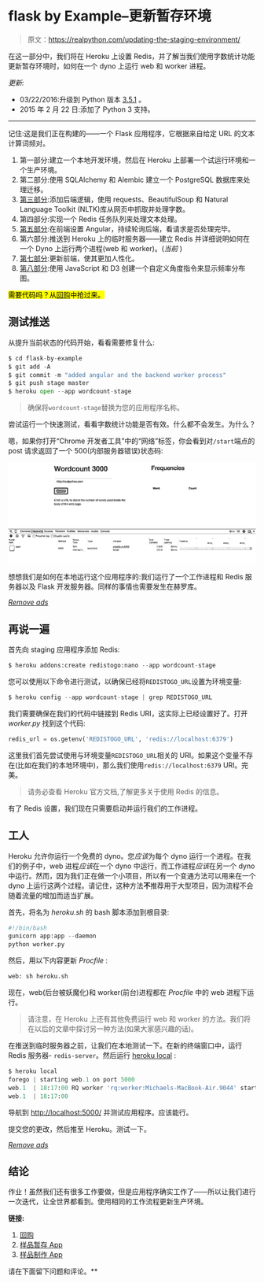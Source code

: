 # flask by Example–更新暂存环境

> 原文：<https://realpython.com/updating-the-staging-environment/>

在这一部分中，我们将在 Heroku 上设置 Redis，并了解当我们使用字数统计功能更新暂存环境时，如何在一个 dyno 上运行 web 和 worker 进程。

*更新:*

*   03/22/2016:升级到 Python 版本 [3.5.1](https://www.python.org/downloads/release/python-351/) 。
*   2015 年 2 月 22 日:添加了 Python 3 支持。

* * *

记住:这是我们正在构建的——一个 Flask 应用程序，它根据来自给定 URL 的文本计算词频对。

1.  第一部分:建立一个本地开发环境，然后在 Heroku 上部署一个试运行环境和一个生产环境。
2.  第二部分:使用 SQLAlchemy 和 Alembic 建立一个 PostgreSQL 数据库来处理迁移。
3.  [第三部分](/flask-by-example-part-3-text-processing-with-requests-beautifulsoup-nltk/):添加后端逻辑，使用 requests、BeautifulSoup 和 Natural Language Toolkit (NLTK)库从网页中抓取并处理字数。
4.  第四部分:实现一个 Redis 任务队列来处理文本处理。
5.  [第五部分](/flask-by-example-integrating-flask-and-angularjs/):在前端设置 Angular，持续轮询后端，看请求是否处理完毕。
6.  第六部分:推送到 Heroku 上的临时服务器——建立 Redis 并详细说明如何在一个 Dyno 上运行两个进程(web 和 worker)。(*当前* )
7.  [第七部分](/flask-by-example-updating-the-ui/):更新前端，使其更加人性化。
8.  [第八部分](/flask-by-example-custom-angular-directive-with-d3/):使用 JavaScript 和 D3 创建一个自定义角度指令来显示频率分布图。

<mark>需要代码吗？从[回购](https://github.com/realpython/flask-by-example/releases)中抢过来。</mark>

## 测试推送

从提升当前状态的代码开始，看看需要修复什么:

```py
$ cd flask-by-example
$ git add -A
$ git commit -m "added angular and the backend worker process"
$ git push stage master
$ heroku open --app wordcount-stage
```

> 确保将`wordcount-stage`替换为您的应用程序名称。

尝试运行一个快速测试，看看字数统计功能是否有效。什么都不会发生。为什么？

嗯，如果你打开“Chrome 开发者工具”中的“网络”标签，你会看到对`/start`端点的 post 请求返回了一个 500(内部服务器错误)状态码:

[![Flask app Heroku 500 error screenshot](img/19d24df49cdb8371dd6358f50e4c5f9a.png)](https://files.realpython.com/media/heroku_https.672b5e3a9aea.png)

想想我们是如何在本地运行这个应用程序的:我们运行了一个工作进程和 Redis 服务器以及 Flask 开发服务器。同样的事情也需要发生在赫罗库。

[*Remove ads*](/account/join/)

## 再说一遍

首先向 staging 应用程序添加 Redis:

```py
$ heroku addons:create redistogo:nano --app wordcount-stage
```

您可以使用以下命令进行测试，以确保已经将`REDISTOGO_URL`设置为环境变量:

```py
$ heroku config --app wordcount-stage | grep REDISTOGO_URL
```

我们需要确保在我们的代码中链接到 Redis URI，这实际上已经设置好了。打开 *worker.py* 找到这个代码:

```py
redis_url = os.getenv('REDISTOGO_URL', 'redis://localhost:6379')
```

这里我们首先尝试使用与环境变量`REDISTOGO_URL`相关的 URI。如果这个变量不存在(比如在我们的本地环境中)，那么我们使用`redis://localhost:6379` URI。完美。

> 请务必查看 Heroku 官方文档,了解更多关于使用 Redis 的信息。

有了 Redis 设置，我们现在只需要启动并运行我们的工作进程。

## 工人

Heroku 允许你运行一个免费的 dyno。您*应该*为每个 dyno 运行一个进程。在我们的例子中，web 进程*应该*在一个 dyno 中运行，而工作进程*应该*在另一个 dyno 中运行。然而，因为我们正在做一个小项目，所以有一个变通方法可以用来在一个 dyno 上运行这两个过程。请记住，这种方法**不**推荐用于大型项目，因为流程不会随着流量的增加而适当扩展。

首先，将名为 *heroku.sh* 的 bash 脚本添加到根目录:

```py
#!/bin/bash
gunicorn app:app --daemon
python worker.py
```

然后，用以下内容更新 *Procfile* :

```py
web: sh heroku.sh
```

现在，web(后台被妖魔化)和 worker(前台)进程都在 *Procfile* 中的 web 进程下运行。

> 请注意，在 Heroku 上还有其他免费运行 web 和 worker 的方法。我们将在以后的文章中探讨另一种方法(如果大家感兴趣的话)。

在推送到临时服务器之前，让我们在本地测试一下。在新的终端窗口中，运行 Redis 服务器- `redis-server`。然后运行 [heroku local](https://devcenter.heroku.com/articles/heroku-local) :

```py
$ heroku local
forego | starting web.1 on port 5000
web.1  | 18:17:00 RQ worker 'rq:worker:Michaels-MacBook-Air.9044' started, version 0.5.6
web.1  | 18:17:00
```

导航到 [http://localhost:5000/](http://localhost:5000/) 并测试应用程序。应该能行。

提交您的更改，然后推至 Heroku。测试一下。

[*Remove ads*](/account/join/)

## 结论

作业！虽然我们还有很多工作要做，但是应用程序确实工作了——所以让我们进行一次迭代，让全世界都看到。使用相同的工作流程更新生产环境。

**链接:**

1.  [回购](https://github.com/realpython/flask-by-example/releases)
2.  [样品暂存 App](http://wordcount-stage.herokuapp.com/)
3.  [样品制作 App](http://wordcount-pro.herokuapp.com/)

请在下面留下问题和评论。**